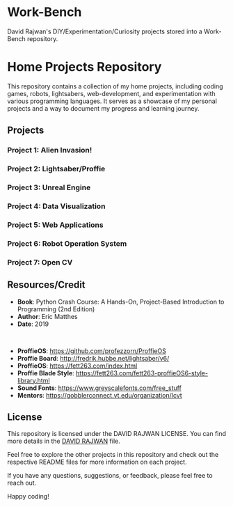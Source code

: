 # Work-Bench
David Rajwan's DIY/Experimentation/Curiosity projects stored into a Work-Bench repository. 

# Home Projects Repository

This repository contains a collection of my home projects, including coding games, robots, lightsabers, web-development, and experimentation with various programming languages. It serves as a showcase of my personal projects and a way to document my progress and learning journey.

## Projects

### Project 1: Alien Invasion!
### Project 2: Lightsaber/Proffie
### Project 3: Unreal Engine
### Project 4: Data Visualization
### Project 5: Web Applications
### Project 6: Robot Operation System 
### Project 7: Open CV

## Resources/Credit

- **Book**: Python Crash Course: A Hands-On, Project-Based Introduction to Programming (2nd Edition)
- **Author**: Eric Matthes
- **Date**: 2019 

<br />

- **ProffieOS**: https://github.com/profezzorn/ProffieOS
- **Proffie Board**: http://fredrik.hubbe.net/lightsaber/v6/
- **ProffieOS**: https://fett263.com/index.html
- **Proffie Blade Style**: https://fett263.com/fett263-proffieOS6-style-library.html
- **Sound Fonts**: https://www.greyscalefonts.com/free_stuff
- **Mentors**: https://gobblerconnect.vt.edu/organization/lcvt

## License

This repository is licensed under the DAVID RAJWAN LICENSE. You can find more details in the [DAVID RAJWAN](DR) file.

Feel free to explore the other projects in this repository and check out the respective README files for more information on each project.

If you have any questions, suggestions, or feedback, please feel free to reach out.

Happy coding!



